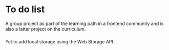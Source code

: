 # To do list
 A group project as part of the learning path in a frontend community and is also 
 a latter project on the curriculum.
 ###
 Yet to add local storage using the Web Storage API.
